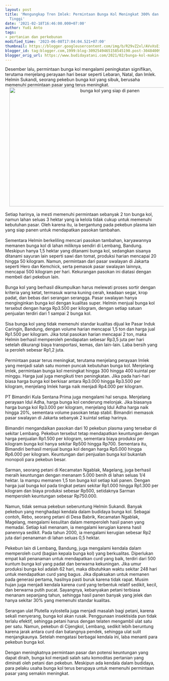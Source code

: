 ```yaml
---
layout: post
title: 'Mengungkap Tren Imlek: Permintaan Bunga Kol Meningkat 300% dan Harga Melambung
  Tinggi'
date: '2021-02-18T16:46:00.000+07:00'
author: Yudi Anto
tags:
- pertanian dan perkebunan
modified_time: '2023-06-08T17:04:04.521+07:00'
thumbnail: https://blogger.googleusercontent.com/img/b/R29vZ2xl/AVvXsEiGJhNHm0g4s8K0PMgbMS3wglcPxeveLGEdvnXKaz0JemaMfpT95ViwRkhdle3RLP_KWJEOHMiURoXppjsxS9dbt_mqokNVQQicIqW-1L6AHI9wbTSxo6lXhZTlInPEgMNCE3LoproOXZDPJQIYDJjRWOB9XhdnmbZdt6LNahOBjO2ZX52ZMVNOhelO-A/s72-w640-c-h388/bunga%20kol.jpg
blogger_id: tag:blogger.com,1999:blog-3092549465158545190.post-3048400947836760250
blogger_orig_url: https://www.budidayatani.com/2021/02/bunga-kol-makin-ditunggu-pasar.html
---
```


<div>Desember lalu, permintaan bunga kol mengalami peningkatan signifikan, terutama menjelang perayaan hari besar seperti Lebaran, Natal, dan Imlek. Helmin Sukandi, seorang pekebun bunga kol yang sibuk, berusaha memenuhi permintaan pasar yang terus meningkat.&nbsp;</div><div class="separator" style="clear: both; text-align: center;"><a href="https://blogger.googleusercontent.com/img/b/R29vZ2xl/AVvXsEiGJhNHm0g4s8K0PMgbMS3wglcPxeveLGEdvnXKaz0JemaMfpT95ViwRkhdle3RLP_KWJEOHMiURoXppjsxS9dbt_mqokNVQQicIqW-1L6AHI9wbTSxo6lXhZTlInPEgMNCE3LoproOXZDPJQIYDJjRWOB9XhdnmbZdt6LNahOBjO2ZX52ZMVNOhelO-A/s1977/bunga%20kol.jpg" imageanchor="1" style="margin-left: 1em; margin-right: 1em;"><img alt="bunga kol yang siap di panen" border="0" data-original-height="1200" data-original-width="1977" height="388" src="https://blogger.googleusercontent.com/img/b/R29vZ2xl/AVvXsEiGJhNHm0g4s8K0PMgbMS3wglcPxeveLGEdvnXKaz0JemaMfpT95ViwRkhdle3RLP_KWJEOHMiURoXppjsxS9dbt_mqokNVQQicIqW-1L6AHI9wbTSxo6lXhZTlInPEgMNCE3LoproOXZDPJQIYDJjRWOB9XhdnmbZdt6LNahOBjO2ZX52ZMVNOhelO-A/w640-h388/bunga%20kol.jpg" width="640" /></a></div><div><br /></div><div>Setiap harinya, ia mesti memenuhi permintaan sebanyak 2 ton bunga kol, namun lahan seluas 3 hektar yang ia kelola tidak cukup untuk memenuhi kebutuhan pasar. Oleh karena itu, ia bergantung pada pekebun plasma lain yang siap panen untuk mendapatkan pasokan tambahan.</div><div><br /></div><div>Sementara Helmin berkeliling mencari pasokan tambahan, karyawannya memanen bunga kol di lahan miliknya sendiri di Lembang, Bandung. Meskipun hanya 1,5 hektar yang ditanami bunga kol, sedangkan sisanya ditanami sayuran lain seperti sawi dan tomat, produksi harian mencapai 20 hingga 50 kilogram. Namun, permintaan dari pasar swalayan di Jakarta seperti Hero dan Kemchick, serta pemasok pasar swalayan lainnya, mencapai 500 kilogram per hari. Kekurangan pasokan ini diatasi dengan membeli dari pekebun lain.</div><div><br /></div><div>Bunga kol yang berhasil dikumpulkan harus melewati proses sortir dengan kriteria yang ketat, termasuk warna kuning cerah, keadaan segar, krop padat, dan bebas dari serangan serangga. Pasar swalayan hanya menginginkan bunga kol dengan kualitas super. Helmin menjual bunga kol tersebut dengan harga Rp3.500 per kilogram, dengan setiap satuan penjualan terdiri dari 1 sampai 2 bunga kol.</div><div><br /></div><div>Sisa bunga kol yang tidak memenuhi standar kualitas dijual ke Pasar Induk Caringin, Bandung, dengan volume harian mencapai 1,5 ton dan harga jual Rp1.500 per kilogram. Jika total pasokan harian mencapai 2 ton, maka Helmin berhasil memperoleh pendapatan sebesar Rp3,5 juta per hari setelah dikurangi biaya transportasi, kemas, dan lain-lain. Laba bersih yang ia peroleh sebesar Rp1,2 juta.</div><div><br /></div><div>Permintaan pasar terus meningkat, terutama menjelang perayaan Imlek yang menjadi salah satu momen puncak kebutuhan bunga kol. Menjelang Imlek, permintaan bunga kol meningkat hingga 300 hingga 400 kuintal per minggu. Harga jual juga mengikuti tren peningkatan. Jika pada hari-hari biasa harga bunga kol berkisar antara Rp3.000 hingga Rp3.500 per kilogram, menjelang Imlek harga naik menjadi Rp4.000 per kilogram.</div><div><br /></div><div>PT Bimandiri Kula Sentana Prima juga mengalami hal serupa. Menjelang perayaan Idul Adha, harga bunga kol cenderung melonjak. Jika biasanya harga bunga kol Rp3.000 per kilogram, menjelang Idul Adha harga naik hingga 20%, sementara volume pasokan tetap stabil. Bimandiri memasok pasar swalayan di Jakarta sebanyak 2 kuintal setiap harinya.</div><div><br /></div><div>Bimandiri mengandalkan pasokan dari 10 pekebun plasma yang tersebar di sekitar Lembang. Pekebun tersebut tetap mendapatkan keuntungan dengan harga penjualan Rp1.500 per kilogram, sementara biaya produksi per kilogram bunga kol hanya sekitar Rp500 hingga Rp700. Sementara itu, Bimandiri berhasil menjual bunga kol dengan harga Rp5.000 hingga Rp6.000 per kilogram. Keuntungan dari penjualan bunga kol bukanlah monopoli para pekebun besar.</div><div><br /></div><div>Sarman, seorang petani di Kecamatan Ngablak, Magelang, juga berhasil meraih keuntungan dengan menanam 5.000 benih di lahan seluas 1/4 hektar. Ia mampu memanen 1,5 ton bunga kol setiap kali panen. Dengan harga jual bunga kol pada tingkat petani sekitar Rp1.000 hingga Rp1.300 per kilogram dan biaya produksi sebesar Rp500, setidaknya Sarman memperoleh keuntungan sebesar Rp750.000.</div><div><br /></div><div>Namun, tidak semua pekebun seberuntung Helmin Sukandi. Banyak pekebun yang menghadapi kendala dalam budidaya bunga kol. Sebagai contoh, Rebo, seorang petani di Desa Babrik, Kecamatan Ngablak, Magelang, mengalami kesulitan dalam memperoleh hasil panen yang memadai. Setiap kali menanam, ia mengalami kerugian karena hasil panennya sedikit. Pada tahun 2000, ia mengalami kerugian sebesar Rp2 juta dari penanaman di lahan seluas 0,5 hektar.</div><div><br /></div><div>Pekebun lain di Lembang, Bandung, juga mengalami kendala dalam memperoleh curd (bagian kepala bunga kol) yang berkualitas. Diperlukan empat kali penanaman untuk mendapatkan curd yang baik, terdiri dari 500 kuntum bunga kol yang padat dan berwarna kekuningan. Jika umur produksi bunga kol adalah 62 hari, maka dibutuhkan waktu sekitar 248 hari untuk mendapatkan curd yang bagus. Jika dipaksakan untuk memanen pada generasi pertama, hasilnya pasti buruk karena tidak rapat. Musim hujan juga menjadi kendala karena curd yang terbentuk relatif sedikit, kecil, dan berwarna putih pucat. Sayangnya, kebanyakan petani terbiasa menanam sepanjang tahun, sehingga hasil panen banyak yang jelek dan hanya sekitar 30% yang memenuhi standar kualitas.</div><div><br /></div><div>Serangan ulat Plutella xylostella juga menjadi masalah bagi petani, karena sekali menyerang, bunga kol akan rusak. Penggunaan insektisida pun tidak terlalu efektif, sehingga petani harus dengan telaten mengambil ulat satu per satu. Namun, pekebun di Cijengkol, Lembang, sedikit lebih beruntung karena jarak antara curd dan batangnya pendek, sehingga ulat sulit menjangkaunya. Setelah mengatasi berbagai kendala ini, laba menanti para pekebun bunga kol.</div><div><br /></div><div>Dengan meningkatnya permintaan pasar dan potensi keuntungan yang dapat diraih, bunga kol menjadi salah satu komoditas pertanian yang diminati oleh petani dan pekebun. Meskipun ada kendala dalam budidaya, para pelaku usaha bunga kol terus berupaya untuk memenuhi permintaan pasar yang semakin meningkat.</div>
